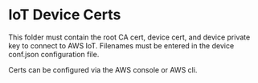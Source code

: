 # IoT Device Certs

This folder must contain the root CA cert, device cert, and device private key to connect to AWS IoT.  Filenames must be entered in the device conf.json configuration file.

Certs can be configured via the AWS console or AWS cli.
